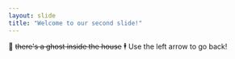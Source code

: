 ```yaml
---
layout: slide
title: "Welcome to our second slide!"
---
```

:ghost: ~~there's a ghost inside the house~~ :business_suit_levitating:	
Use the left arrow to go back!
